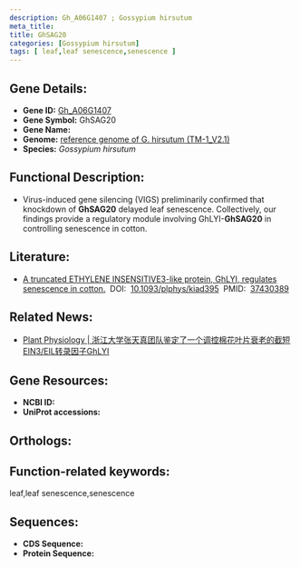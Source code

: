 ```yaml
---
description: Gh_A06G1407 ; Gossypium hirsutum
meta_title:
title: GhSAG20
categories: [Gossypium hirsutum]
tags: [ leaf,leaf senescence,senescence ]
---
```


## Gene Details:
- **Gene ID:**	[Gh_A06G1407]()
- **Gene Symbol:** GhSAG20
- **Gene Name:** 
- **Genome:** [reference genome of G. hirsutum (TM-1_V2.1)]()
- **Species:** *Gossypium hirsutum*

## Functional Description:
   - Virus-induced gene silencing (VIGS) preliminarily confirmed that knockdown of **GhSAG20** delayed leaf senescence. Collectively, our findings provide a regulatory module involving GhLYI-**GhSAG20** in controlling senescence in cotton.

## Literature:
   - [A truncated ETHYLENE INSENSITIVE3-like protein, GhLYI, regulates senescence in cotton.]( https://academic.oup.com/plphys/article/193/2/1177/7222396?login=true)&nbsp;&nbsp;DOI:&nbsp;&nbsp;[10.1093/plphys/kiad395](https://academic.oup.com/plphys/article/193/2/1177/7222396?login=true)&nbsp;&nbsp;PMID:&nbsp;&nbsp;[37430389](https://pubmed.ncbi.nlm.nih.gov/37430389/)

## Related News:
   - [Plant Physiology | 浙江大学张天真团队鉴定了一个调控棉花叶片衰老的截短EIN3/EIL转录因子GhLYI](https://mp.weixin.qq.com/s/og1E9c-EMrXljAjMXQHuuA)

## Gene Resources:
- **NCBI ID:** [](https://www.ncbi.nlm.nih.gov/gene/?term=)
- **UniProt accessions:** [](https://www.uniprot.org/uniprotkb//entry)

## Orthologs:


## Function-related keywords:
leaf,leaf senescence,senescence

## Sequences:
- **CDS Sequence:**
- **Protein Sequence:**
